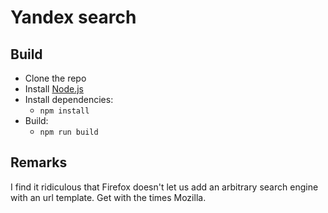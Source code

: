 # Yandex search

## Build

- Clone the repo
- Install [Node.js](https://nodejs.org/)
- Install dependencies:
  - `npm install`
- Build:
  - `npm run build`

## Remarks

I find it ridiculous that Firefox doesn't let us add an arbitrary search engine with an url template.
Get with the times Mozilla.
